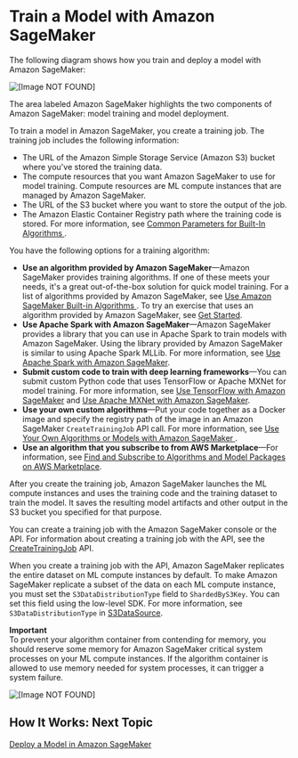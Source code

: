 # Train a Model with Amazon SageMaker<a name="how-it-works-training"></a>

The following diagram shows how you train and deploy a model with Amazon SageMaker: 

![\[Image NOT FOUND\]](http://docs.aws.amazon.com/sagemaker/latest/dg/images/sagemaker-architecture.png)

The area labeled Amazon SageMaker highlights the two components of Amazon SageMaker: model training and model deployment\.

To train a model in Amazon SageMaker, you create a training job\. The training job includes the following information:
+ The URL of the Amazon Simple Storage Service \(Amazon S3\) bucket where you've stored the training data\.
+ The compute resources that you want Amazon SageMaker to use for model training\. Compute resources are ML compute instances that are managed by Amazon SageMaker\.
+ The URL of the S3 bucket where you want to store the output of the job\.
+ The Amazon Elastic Container Registry path where the training code is stored\. For more information, see [Common Parameters for Built\-In Algorithms ](sagemaker-algo-docker-registry-paths.md)\.

You have the following options for a training algorithm:
+ **Use an algorithm provided by Amazon SageMaker**—Amazon SageMaker provides training algorithms\. If one of these meets your needs, it's a great out\-of\-the\-box solution for quick model training\. For a list of algorithms provided by Amazon SageMaker, see [Use Amazon SageMaker Built\-in Algorithms ](algos.md)\. To try an exercise that uses an algorithm provided by Amazon SageMaker, see [Get Started](gs.md)\.
+ **Use Apache Spark with Amazon SageMaker**—Amazon SageMaker provides a library that you can use in Apache Spark to train models with Amazon SageMaker\. Using the library provided by Amazon SageMaker is similar to using Apache Spark MLLib\. For more information, see [Use Apache Spark with Amazon SageMaker](apache-spark.md)\.
+ **Submit custom code to train with deep learning frameworks**—You can submit custom Python code that uses TensorFlow or Apache MXNet for model training\. For more information, see [Use TensorFlow with Amazon SageMaker](tf.md) and [Use Apache MXNet with Amazon SageMaker](mxnet.md)\.
+ **Use your own custom algorithms**—Put your code together as a Docker image and specify the registry path of the image in an Amazon SageMaker `CreateTrainingJob` API call\. For more information, see [Use Your Own Algorithms or Models with Amazon SageMaker ](your-algorithms.md)\.
+ **Use an algorithm that you subscribe to from AWS Marketplace**—For information, see [Find and Subscribe to Algorithms and Model Packages on AWS Marketplace](sagemaker-mkt-find-subscribe.md)\.

After you create the training job, Amazon SageMaker launches the ML compute instances and uses the training code and the training dataset to train the model\. It saves the resulting model artifacts and other output in the S3 bucket you specified for that purpose\. 

You can create a training job with the Amazon SageMaker console or the API\. For information about creating a training job with the API, see the [CreateTrainingJob](API_CreateTrainingJob.md) API\. 

When you create a training job with the API, Amazon SageMaker replicates the entire dataset on ML compute instances by default\. To make Amazon SageMaker replicate a subset of the data on each ML compute instance, you must set the `S3DataDistributionType` field to `ShardedByS3Key`\. You can set this field using the low\-level SDK\. For more information, see `S3DataDistributionType` in [S3DataSource](API_S3DataSource.md)\. 

**Important**  
To prevent your algorithm container from contending for memory, you should reserve some memory for Amazon SageMaker critical system processes on your ML compute instances\. If the algorithm container is allowed to use memory needed for system processes, it can trigger a system failure\.

![\[Image NOT FOUND\]](http://docs.aws.amazon.com/sagemaker/latest/dg/images/sagemaker-architecture-training-2.png)

## How It Works: Next Topic<a name="how-it-works-training-next-topic"></a>

[Deploy a Model in Amazon SageMaker](how-it-works-deployment.md)